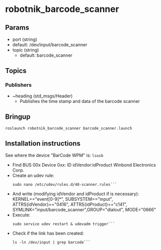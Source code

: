# robotnik_barcode_scanner

## Params
* port (string)
 * default: /dev/input/barcode_scanner
* topic (string)
  * default: barcode_scanner

## Topics
### Publishers

* ~heading (std_msgs/Header)
  * Publishes the time stamp and data of the barcode scanner

## Bringup

```
roslaunch robotnik_barcode_scanner barcode_scanner.launch
```

## Installation instructions
See where the device "BarCode WPM" is:
  ```lsusb```
- Find BUS 00x Device 0xx: ID idVendor:idProduct Winbond Electronics Corp.
- Create an udev rule:
  ```
  sudo nano /etc/udev/rules.d/40-scanner.rules```
- And write (modifying idVendor and idProduct if is necessary):
  KERNEL=="event[0-9]*", SUBSYSTEM=="input", ATTRS{idVendor}=="0416", ATTRS{idProduct}=="c141", SYMLINK="input/barcode_scanner",GROUP="dialout", MODE="0666"
- Execute:
  ```
  sudo service udev restart & udevadm trigger```
- Check if the link has been created:
  ```
  ls -ln /dev/input | grep barcode```
